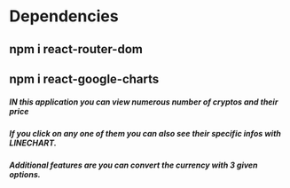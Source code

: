 # Dependencies
 

 ## npm i react-router-dom
 ## npm i react-google-charts



 ##### IN this application you can view numerous number of cryptos and their price

 ##### If you click on any one of them you can also see their specific infos with LINECHART.

 ##### Additional features are you can convert the currency with 3 given options.
 
  